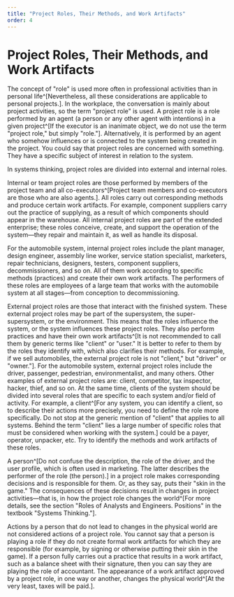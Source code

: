 ```yaml
---
title: "Project Roles, Their Methods, and Work Artifacts"
order: 4
---
```


# Project Roles, Their Methods, and Work Artifacts

The concept of "role" is used more often in professional activities than in personal life^[Nevertheless, all these considerations are applicable to personal projects.]. In the workplace, the conversation is mainly about project activities, so the term "project role" is used. A project role is a role performed by an agent (a person or any other agent with intentions) in a given project^[If the executor is an inanimate object, we do not use the term "project role," but simply "role."]. Alternatively, it is performed by an agent who somehow influences or is connected to the system being created in the project. You could say that project roles are concerned with something. They have a specific subject of interest in relation to the system.

In systems thinking, project roles are divided into external and internal roles.

Internal or team project roles are those performed by members of the project team and all co-executors^[Project team members and co-executors are those who are also agents.]. All roles carry out corresponding methods and produce certain work artifacts. For example, component suppliers carry out the practice of supplying, as a result of which components should appear in the warehouse. All internal project roles are part of the extended enterprise; these roles conceive, create, and support the operation of the system—they repair and maintain it, as well as handle its disposal.

For the automobile system, internal project roles include the plant manager, design engineer, assembly line worker, service station specialist, marketers, repair technicians, designers, testers, component suppliers, decommissioners, and so on. All of them work according to specific methods (practices) and create their own work artifacts. The performers of these roles are employees of a large team that works with the automobile system at all stages—from conception to decommissioning.

External project roles are those that interact with the finished system. These external project roles may be part of the supersystem, the super-supersystem, or the environment. This means that the roles influence the system, or the system influences these project roles. They also perform practices and have their own work artifacts^[It is not recommended to call them by generic terms like "client" or "user." It is better to refer to them by the roles they identify with, which also clarifies their methods. For example, if we sell automobiles, the external project role is not "client," but "driver" or "owner."]. For the automobile system, external project roles include the driver, passenger, pedestrian, environmentalist, and many others. Other examples of external project roles are: client, competitor, tax inspector, hacker, thief, and so on. At the same time, clients of the system should be divided into several roles that are specific to each system and/or field of activity. For example, a client^[For any system, you can identify a client, so to describe their actions more precisely, you need to define the role more specifically. Do not stop at the generic mention of "client" that applies to all systems. Behind the term "client" lies a large number of specific roles that must be considered when working with the system.] could be a payer, operator, unpacker, etc. Try to identify the methods and work artifacts of these roles.

A person^[Do not confuse the description, the role of the driver, and the user profile, which is often used in marketing. The latter describes the performer of the role (the person).] in a project role makes corresponding decisions and is responsible for them. Or, as they say, puts their "skin in the game." The consequences of these decisions result in changes in project activities—that is, in how the project role changes the world^[For more details, see the section "Roles of Analysts and Engineers. Positions" in the textbook "Systems Thinking."]. 

Actions by a person that do not lead to changes in the physical world are not considered actions of a project role. You cannot say that a person is playing a role if they do not create formal work artifacts for which they are responsible (for example, by signing or otherwise putting their skin in the game). If a person fully carries out a practice that results in a work artifact, such as a balance sheet with their signature, then you can say they are playing the role of accountant. The appearance of a work artifact approved by a project role, in one way or another, changes the physical world^[At the very least, taxes will be paid.].